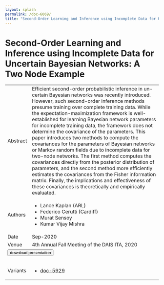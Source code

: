 ```yaml
---
layout: splash
permalink: /doc-6069/
title: "Second-Order Learning and Inference using Incomplete Data for Uncertain Bayesian Networks: A Two Node Example"
---
```


# Second-Order Learning and Inference using Incomplete Data for Uncertain Bayesian Networks: A Two Node Example

<table>
    <tbody>
    <tr>
        <td>Abstract</td>
        <td>Efficient second-order probabilistic inference in un- certain Bayesian networks was recently introduced. However, such second-order inference methods presume training over complete training data. While the expectation-maximization framework is well-established for learning Bayesian network parameters for incomplete training data, the framework does not determine the covariance of the parameters. This paper introduces two methods to compute the covariances for the parameters of Bayesian networks or Markov random fields due to incomplete data for two-node networks. The first method computes the covariances directly from the posterior distribution of parameters, and the second method more efficiently estimates the covariances from the Fisher information matrix. Finally, the implications and effectiveness of these covariances is theoretically and empirically evaluated.</td>
    </tr>
    <tr>
        <td>Authors</td>
        <td>
            <ul>
                <li>Lance Kaplan (ARL)</li>
                <li>Federico Cerutti (Cardiff)</li>
                <li>Murat Sensoy</li>
                <li>Kumar Vijay Mishra</li>
            </ul>
        </td>
    </tr>
    <tr>
        <td>Date</td>
        <td>Sep-2020</td>
    </tr>
    <tr>
        <td>Venue</td>
        <td>4th Annual Fall Meeting of the DAIS ITA, 2020</td>
    </tr>
        <tr>
            <td colspan="2">
                <form method="get" action="https://dais-ita.org/sites/default/files/5171_slides.pdf">
                    <button type="submit">download presentation</button>
                </form>
            </td>
        </tr>
        <tr>
            <td>Variants</td>
            <td>
                <ul>
                    <li><a href="${varId}">doc-5929</a></li>
                </ul>
            </td>
        </tr>
    </tbody>
</table>
